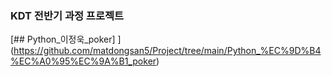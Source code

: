 ### KDT 전반기 과정 프로젝트

[## Python_이정욱_poker]
](https://github.com/matdongsan5/Project/tree/main/Python_%EC%9D%B4%EC%A0%95%EC%9A%B1_poker)


